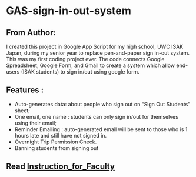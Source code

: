 # GAS-sign-in-out-system

## From Author: 
I created this project in Google App Script for my high school, UWC ISAK Japan, during my senior year to replace pen-and-paper sign in-out
system. This was my first coding project ever. The code connects Google Spreadsheet, Google Form, and Gmail to create a system which allow end-users (ISAK students) to sign in/out
using google form.

## Features : 

- Auto-generates data: about people who sign out on “Sign Out Students” sheet;
- One email, one name : students can only sign in/out for themselves using their email;
- Reminder Emailing  : auto-generated email will be sent to those who is  1 hours late and still have not signed in. 
- Overnight Trip Permission Check. 
- Banning students from signing out 

## Read [Instruction_for_Faculty](Instruction_for_Faculty.md)
